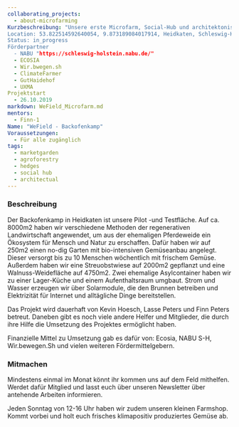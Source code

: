 ```yaml
---
collaborating_projects:
  - about-microfarming
Kurzbeschreibung: "Unsere erste Microfarm, Social-Hub und architektonischer Entfaltungsraum. Von hier aus haben wir unsere Mission gestartet, Microfarming für jeden zu ermöglichen. Lerne hier mehr über das Projekt.
Location: 53.822514592640054, 9.873189084017914, Heidkaten, Schleswig-Holstein, DE
Status: in_progress
Förderpartner
  - NABU "https://schleswig-holstein.nabu.de/" 
  - ECOSIA 
  - Wir.bwegen.sh
  - ClimateFarmer
  - GutHaidehof
  - UXMA
Projektstart
  - 26.10.2019
markdown: WeField_Microfarm.md
mentors:
  - Finn-1
Name: "WeField - Backofenkamp"
Voraussetzungen:
  - Für alle zugänglich
tags:
  - marketgarden
  - agroforestry
  - hedges
  - social hub
  - architectual 
---
```


### Beschreibung

Der Backofenkamp in Heidkaten ist unsere Pilot -und Testfläche. Auf ca. 8000m2 haben wir verschiedene Methoden der regenerativen Landwirtschaft angewendet, um aus der ehemaligen Pferdeweide ein Ökosystem für Mensch und Natur zu erschaffen.
Dafür haben wir auf 250m2 einen no-dig Garten mit bio-intensiven Gemüseanbau angelegt. Dieser versorgt bis zu 10 Menschen wöchentlich mit frischem Gemüse. 
Außerdem haben wir eine Streuobstwiese auf 2000m2 gepflanzt und eine Walnuss-Weidefläche auf 4750m2. Zwei ehemalige Asylcontainer haben wir zu einer Lager-Küche und einem Aufenthaltsraum umgbaut. Strom und Wasser erzeugen wir über Solarmodule, die den Brunnen betreiben und Elektrizität für Internet und alltägliche Dinge bereitstellen. 

Das Projekt wird dauerhaft von Kevin Hoesch, Lasse Peters und Finn Peters betreut. Daneben gibt es noch viele andere Helfer und Mitglieder, die durch ihre Hilfe die Umsetzung des Projektes ermöglicht haben.

Finanzielle Mittel zu Umsetzung gab es dafür von: Ecosia, NABU S-H, Wir.bewegen.Sh und vielen weiteren Fördermittelgebern.


### Mitmachen

Mindestens einmal im Monat könnt ihr kommen uns auf dem Feld mithelfen. Werdet dafür Mitglied und lasst euch über unseren Newsletter über antehende Arbeiten informieren.

Jeden Sonntag von 12-16 Uhr haben wir zudem unseren kleinen Farmshop. Kommt vorbei und holt euch frisches klimapositiv produziertes Gemüse ab.




